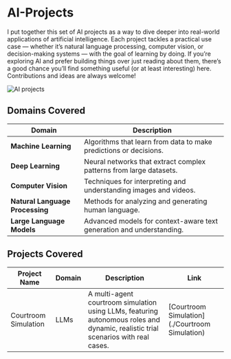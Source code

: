 # AI-Projects
I put together this set of AI projects as a way to dive deeper into real-world applications of artificial intelligence. Each project tackles a practical use case — whether it’s natural language processing, computer vision, or decision-making systems — with the goal of learning by doing. If you’re exploring AI and prefer building things over just reading about them, there’s a good chance you’ll find something useful (or at least interesting) here. Contributions and ideas are always welcome!

![AI projects](https://github.com/user-attachments/assets/5e685c14-4d53-4f91-8dd9-0e8733b3046c)

## Domains Covered

| Domain                     | Description                                                         |
|----------------------------|---------------------------------------------------------------------|
| **Machine Learning**       | Algorithms that learn from data to make predictions or decisions.   |
| **Deep Learning**          | Neural networks that extract complex patterns from large datasets.  |
| **Computer Vision**        | Techniques for interpreting and understanding images and videos.    |
| **Natural Language Processing** | Methods for analyzing and generating human language.         |
| **Large Language Models**  | Advanced models for context-aware text generation and understanding.|

## Projects Covered

| Project Name         | Domain | Description                                                                                                                        | Link                                          |
|----------------------|--------|------------------------------------------------------------------------------------------------------------------------------------|-----------------------------------------------|
| Courtroom Simulation  | LLMs   | A multi-agent courtroom simulation using LLMs, featuring autonomous roles and dynamic, realistic trial scenarios with real cases.  | [Courtroom Simulation](./Courtroom Simulation)  |





